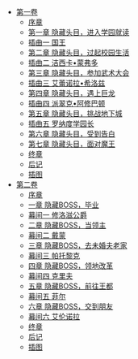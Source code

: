 - [第一卷](/反派千金等级99～我是隐藏头目但不是魔王～(恶役千金lv。99～我是隐藏BOSS但不是魔王～)-作者：七夕さとり/第一卷)
  - [序章](/反派千金等级99～我是隐藏头目但不是魔王～(恶役千金lv。99～我是隐藏BOSS但不是魔王～)-作者：七夕さとり/第一卷/序章.md)
  - [第一章 隐藏头目，进入学园就读](/反派千金等级99～我是隐藏头目但不是魔王～(恶役千金lv。99～我是隐藏BOSS但不是魔王～)-作者：七夕さとり/第一卷/第一章%20隐藏头目，进入学园就读.md)
  - [插曲一 国王](/反派千金等级99～我是隐藏头目但不是魔王～(恶役千金lv。99～我是隐藏BOSS但不是魔王～)-作者：七夕さとり/第一卷/插曲一%20国王.md)
  - [第二章 隐藏头目，过起校园生活](/反派千金等级99～我是隐藏头目但不是魔王～(恶役千金lv。99～我是隐藏BOSS但不是魔王～)-作者：七夕さとり/第一卷/第二章%20隐藏头目，过起校园生活.md)
  - [插曲二 洁西卡•蒙弗多](/反派千金等级99～我是隐藏头目但不是魔王～(恶役千金lv。99～我是隐藏BOSS但不是魔王～)-作者：七夕さとり/第一卷/插曲二%20洁西卡•蒙弗多.md)
  - [第三章 隐藏头目，参加武术大会](/反派千金等级99～我是隐藏头目但不是魔王～(恶役千金lv。99～我是隐藏BOSS但不是魔王～)-作者：七夕さとり/第一卷/第三章%20隐藏头目，参加武术大会.md)
  - [插曲三 艾蕾诺拉•希洛兹](/反派千金等级99～我是隐藏头目但不是魔王～(恶役千金lv。99～我是隐藏BOSS但不是魔王～)-作者：七夕さとり/第一卷/插曲三%20艾蕾诺拉•希洛兹.md)
  - [第四章 隐藏头目，遇上巨龙](/反派千金等级99～我是隐藏头目但不是魔王～(恶役千金lv。99～我是隐藏BOSS但不是魔王～)-作者：七夕さとり/第一卷/第四章%20隐藏头目，遇上巨龙.md)
  - [插曲四 派翠克•阿修巴顿](/反派千金等级99～我是隐藏头目但不是魔王～(恶役千金lv。99～我是隐藏BOSS但不是魔王～)-作者：七夕さとり/第一卷/插曲四%20派翠克•阿修巴顿.md)
  - [第五章 隐藏头目，挑战地下城](/反派千金等级99～我是隐藏头目但不是魔王～(恶役千金lv。99～我是隐藏BOSS但不是魔王～)-作者：七夕さとり/第一卷/第五章%20隐藏头目，挑战地下城.md)
  - [插曲五 罗纳度学园长](/反派千金等级99～我是隐藏头目但不是魔王～(恶役千金lv。99～我是隐藏BOSS但不是魔王～)-作者：七夕さとり/第一卷/插曲五%20罗纳度学园长.md)
  - [第六章 隐藏头目，受到告白](/反派千金等级99～我是隐藏头目但不是魔王～(恶役千金lv。99～我是隐藏BOSS但不是魔王～)-作者：七夕さとり/第一卷/第六章%20隐藏头目，受到告白.md)
  - [第七章 隐藏头目，面对魔王](/反派千金等级99～我是隐藏头目但不是魔王～(恶役千金lv。99～我是隐藏BOSS但不是魔王～)-作者：七夕さとり/第一卷/第七章%20隐藏头目，面对魔王.md)
  - [终章](/反派千金等级99～我是隐藏头目但不是魔王～(恶役千金lv。99～我是隐藏BOSS但不是魔王～)-作者：七夕さとり/第一卷/终章.md)
  - [后记](/反派千金等级99～我是隐藏头目但不是魔王～(恶役千金lv。99～我是隐藏BOSS但不是魔王～)-作者：七夕さとり/第一卷/后记.md)
  - [插图](/反派千金等级99～我是隐藏头目但不是魔王～(恶役千金lv。99～我是隐藏BOSS但不是魔王～)-作者：七夕さとり/第一卷/插图.md)
- [第二卷](/反派千金等级99～我是隐藏头目但不是魔王～(恶役千金lv。99～我是隐藏BOSS但不是魔王～)-作者：七夕さとり/第二卷)
  - [序章](/反派千金等级99～我是隐藏头目但不是魔王～(恶役千金lv。99～我是隐藏BOSS但不是魔王～)-作者：七夕さとり/第二卷/序章.md)
  - [一章 隐藏BOSS，毕业](/反派千金等级99～我是隐藏头目但不是魔王～(恶役千金lv。99～我是隐藏BOSS但不是魔王～)-作者：七夕さとり/第二卷/一章%20隐藏BOSS，毕业.md)
  - [幕间一 修洛滋公爵](/反派千金等级99～我是隐藏头目但不是魔王～(恶役千金lv。99～我是隐藏BOSS但不是魔王～)-作者：七夕さとり/第二卷/幕间一%20修洛滋公爵.md)
  - [二章 隐藏BOSS，当领主](/反派千金等级99～我是隐藏头目但不是魔王～(恶役千金lv。99～我是隐藏BOSS但不是魔王～)-作者：七夕さとり/第二卷/二章%20隐藏BOSS，当领主.md)
  - [幕间二 戴蒙](/反派千金等级99～我是隐藏头目但不是魔王～(恶役千金lv。99～我是隐藏BOSS但不是魔王～)-作者：七夕さとり/第二卷/幕间二%20戴蒙.md)
  - [三章 隐藏BOSS，去未婚夫老家](/反派千金等级99～我是隐藏头目但不是魔王～(恶役千金lv。99～我是隐藏BOSS但不是魔王～)-作者：七夕さとり/第二卷/三章%20隐藏BOSS，去未婚夫老家.md)
  - [幕间三 帕托黎克](/反派千金等级99～我是隐藏头目但不是魔王～(恶役千金lv。99～我是隐藏BOSS但不是魔王～)-作者：七夕さとり/第二卷/幕间三%20帕托黎克.md)
  - [四章 隐藏BOSS，领地改革](/反派千金等级99～我是隐藏头目但不是魔王～(恶役千金lv。99～我是隐藏BOSS但不是魔王～)-作者：七夕さとり/第二卷/四章%20隐藏BOSS，领地改革.md)
  - [幕间四 克里夫](/反派千金等级99～我是隐藏头目但不是魔王～(恶役千金lv。99～我是隐藏BOSS但不是魔王～)-作者：七夕さとり/第二卷/幕间四%20克里夫.md)
  - [五章 隐藏BOSS，前往王都](/反派千金等级99～我是隐藏头目但不是魔王～(恶役千金lv。99～我是隐藏BOSS但不是魔王～)-作者：七夕さとり/第二卷/五章%20隐藏BOSS，前往王都.md)
  - [幕间五 菲尔](/反派千金等级99～我是隐藏头目但不是魔王～(恶役千金lv。99～我是隐藏BOSS但不是魔王～)-作者：七夕さとり/第二卷/幕间五%20菲尔.md)
  - [六章 隐藏BOSS，交到朋友](/反派千金等级99～我是隐藏头目但不是魔王～(恶役千金lv。99～我是隐藏BOSS但不是魔王～)-作者：七夕さとり/第二卷/六章%20隐藏BOSS，交到朋友.md)
  - [幕间六 艾伦诺拉](/反派千金等级99～我是隐藏头目但不是魔王～(恶役千金lv。99～我是隐藏BOSS但不是魔王～)-作者：七夕さとり/第二卷/幕间六%20艾伦诺拉.md)
  - [终章](/反派千金等级99～我是隐藏头目但不是魔王～(恶役千金lv。99～我是隐藏BOSS但不是魔王～)-作者：七夕さとり/第二卷/终章.md)
  - [后记](/反派千金等级99～我是隐藏头目但不是魔王～(恶役千金lv。99～我是隐藏BOSS但不是魔王～)-作者：七夕さとり/第二卷/后记.md)
  - [插图](/反派千金等级99～我是隐藏头目但不是魔王～(恶役千金lv。99～我是隐藏BOSS但不是魔王～)-作者：七夕さとり/第二卷/插图.md)
